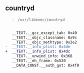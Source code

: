 ## countryd

> `/usr/libexec/countryd`

```diff

   __TEXT.__gcc_except_tab: 0x40
   __TEXT.__objc_classname: 0x9c
   __TEXT.__objc_methtype: 0x2e2
-  __TEXT.__info_plist: 0x4de
+  __TEXT.__info_plist: 0x4dc
   __TEXT.__unwind_info: 0x368
   __TEXT.__eh_frame: 0x520
   __DATA_CONST.__auth_got: 0x4f0

```
